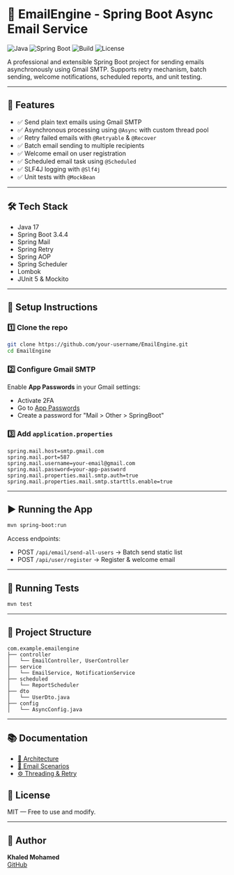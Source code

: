 # 📧 EmailEngine - Spring Boot Async Email Service
![Java](https://img.shields.io/badge/java-17-blue?logo=java)
![Spring Boot](https://img.shields.io/badge/SpringBoot-3.4.4-brightgreen?logo=spring)
![Build](https://img.shields.io/badge/build-passing-brightgreen)
![License](https://img.shields.io/badge/license-MIT-blue.svg)

A professional and extensible Spring Boot project for sending emails asynchronously using Gmail SMTP. Supports retry mechanism, batch sending, welcome notifications, scheduled reports, and unit testing.

---

## 🚀 Features

- ✅ Send plain text emails using Gmail SMTP
- ✅ Asynchronous processing using `@Async` with custom thread pool
- ✅ Retry failed emails with `@Retryable` & `@Recover`
- ✅ Batch email sending to multiple recipients
- ✅ Welcome email on user registration
- ✅ Scheduled email task using `@Scheduled`
- ✅ SLF4J logging with `@Slf4j`
- ✅ Unit tests with `@MockBean`

---

## 🛠️ Tech Stack

- Java 17
- Spring Boot 3.4.4
- Spring Mail
- Spring Retry
- Spring AOP
- Spring Scheduler
- Lombok
- JUnit 5 & Mockito

---

## 🔧 Setup Instructions

### 1️⃣ Clone the repo
```bash
git clone https://github.com/your-username/EmailEngine.git
cd EmailEngine
```

### 2️⃣ Configure Gmail SMTP
Enable **App Passwords** in your Gmail settings:
- Activate 2FA
- Go to [App Passwords](https://myaccount.google.com/apppasswords)
- Create a password for "Mail > Other > SpringBoot"

### 3️⃣ Add `application.properties`
```properties
spring.mail.host=smtp.gmail.com
spring.mail.port=587
spring.mail.username=your-email@gmail.com
spring.mail.password=your-app-password
spring.mail.properties.mail.smtp.auth=true
spring.mail.properties.mail.smtp.starttls.enable=true
```

---

## ▶️ Running the App
```bash
mvn spring-boot:run
```

Access endpoints:
- POST `/api/email/send-all-users` → Batch send static list
- POST `/api/user/register` → Register & welcome email

---

## 🧪 Running Tests
```bash
mvn test
```

---

## 📁 Project Structure
```
com.example.emailengine
├── controller
│   └── EmailController, UserController
├── service
│   └── EmailService, NotificationService
├── scheduled
│   └── ReportScheduler
├── dto
│   └── UserDto.java
├── config
│   └── AsyncConfig.java
```

---
## 📚 Documentation

- [🧱 Architecture](docs/architecture.md)
- [📧 Email Scenarios](docs/emails-explained.md)
- [⚙️ Threading & Retry](docs/threading.md)

  
## 🌟 License
MIT — Free to use and modify.

---

## 💼 Author
**Khaled Mohamed**  
[GitHub](https://github.com/kmohammed99?tab=repositories)
